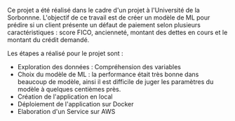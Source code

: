 Ce projet a été réalisé dans le cadre d'un projet à l'Université de la Sorbonnne. L'objectif de ce travail est de créer un modèle de ML pour prédire si un client présente un défaut de paiement selon plusieurs caractéristiques : score FICO, ancienneté, montant des dettes en cours et le montant du crédit demandé.

Les étapes a réalisé pour le projet sont : 
- Exploration des données : Compréhension des variables
- Choix du modèle de ML : la performance était très bonne dans beaucoup de modèle, ainsi il est difficile de juger les paramètres du modèle à quelques centièmes près.
- Création de l'application en local
- Déploiement de l'application sur Docker
- Elaboration d'un Service sur AWS

